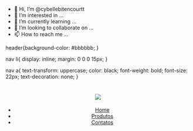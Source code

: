 - 👋 Hi, I’m @cybellebitencourtt
- 👀 I’m interested in ...
- 🌱 I’m currently learning ...
- 💞️ I’m looking to collaborate on ...
- 📫 How to reach me ...

<!---
cybellebitencourtt/cybellebitencourtt is a ✨ special ✨ repository because its `README.md` (this file) appears on your GitHub profile.
You can click the Preview link to take a look at your changes.
--->

header{background-color: #bbbbbb;
}

nav li{
    display: inline;
    margin: 0 0 0 15px;
}

nav a{
    text-transform: uppercase;
    color: black;
    font-weight: bold;
    font-size: 22px;
    text-decoration: none;
}
<!DOCTYPE html>
<html lang="pt-br">
<head>
    <meta charset="UTF-8">
    <meta http-equiv="X-UA-Compatible" content="IE=edge">
    <meta name="viewport" content="width=device-width, initial-scale=1.0">
    <title>Produtos PetShot Alura</title>
    <link rel="stylesheet" href="produtos.css">
</head>
    <header> 
        <h1> <img src="logo.png"> </h1> 
        <nav>
            <ul>
                <li><a href="index.html">Home</a></li>
                <li><a href="produtos.html">Produtos</a></li>
                <li><a href="contato.html">Contatos</a></li>
            </ul>
    </nav>
    </header>
<body>

    
</body>
</html>


